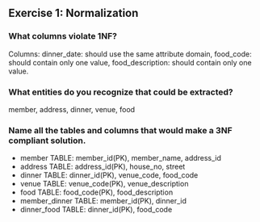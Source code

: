 ## Exercise 1: Normalization

### What columns violate 1NF?

Columns: dinner_date: should use the same attribute domain,
food_code: should contain only one value,
food_description: should contain only one value.

### What entities do you recognize that could be extracted?

member, address, dinner, venue, food

### Name all the tables and columns that would make a 3NF compliant solution.

- member TABLE: member_id(PK), member_name, address_id
- address TABLE: address_id(PK), house_no, street
- dinner TABLE: dinner_id(PK), venue_code, food_code
- venue TABLE: venue_code(PK), venue_description
- food TABLE: food_code(PK), food_description
- member_dinner TABLE: member_id(PK), dinner_id
- dinner_food TABLE: dinner_id(PK), food_code
